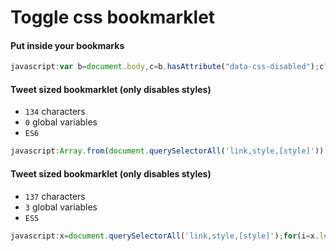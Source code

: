 # Toggle css bookmarklet

#### Put inside your bookmarks

```js
javascript:var b=document.body,c=b.hasAttribute("data-css-disabled");c?b.removeAttribute("data-css-disabled"):b.setAttribute("data-css-disabled","");if(c)d=document.querySelectorAll("[data-css-storage]"),[].slice.call(d).forEach(function(a){"STYLE"===a.tagName?a.innerHTML=f(a):"LINK"===a.tagName?a.disabled=!1:a.style.cssText=f(a)});else{var d=document.querySelectorAll("[style], link, style");[].slice.call(d).forEach(function(a){"STYLE"===a.tagName?(g(a,a.innerHTML),a.innerHTML=""):"LINK"===a.tagName?(g(a,""),a.disabled=!0):(g(a,a.style.cssText),a.style.cssText="")})}function g(a,e){a.setAttribute("data-css-storage",e)}function f(a){var e=a.getAttribute("data-css-storage");a.removeAttribute("data-css-storage");return e};
```

#### Tweet sized bookmarklet (only disables styles)
- `134` characters
- `0` global variables
- `ES6`

```js
javascript:Array.from(document.querySelectorAll('link,style,[style]')).forEach(e=>{e.style.cssText?e.style.cssText='':e.outerHTML=''})
```

#### Tweet sized bookmarklet (only disables styles)
- `137` characters
- `3` global variables
- `ES5`

```js
javascript:x=document.querySelectorAll('link,style,[style]');for(i=x.length;i--;)a=x[i],a.style.cssText?a.style.cssText='':a.outerHTML=''
```
